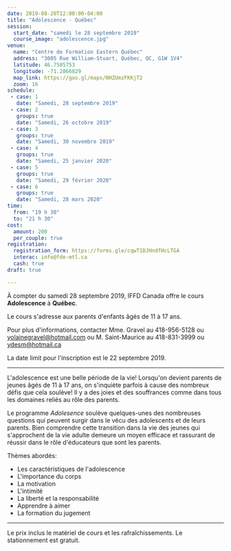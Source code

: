 ```yaml
---
date: 2019-08-20T12:00:00-04:00
title: "Adolescence - Québec"
session:
  start_date: "samedi le 28 septembre 2019"
  course_image: "adolescence.jpg"
venue:
  name: "Centre de Formation Eastern Québec"
  address: "3005 Rue William-Stuart, Québec, QC, G1W 1V4"
  latitude: 46.7585753
  longitude: -71.2866829
  map_link: https://goo.gl/maps/NHZUmzFKKjT2
  zoom: 16
schedule:
 - case: 1
   date: "Samedi, 28 septembre 2019"
 - case: 2
   groups: true
   date: "Samedi, 26 octobre 2019"
 - case: 3
   groups: true
   date: "Samedi, 30 novembre 2019"
 - case: 4
   groups: true
   date: "Samedi, 25 janvier 2020"
 - case: 5
   groups: true
   date: "Samedi, 29 février 2020"
 - case: 6
   groups: true
   date: "Samedi, 28 mars 2020"
time:
  from: "19 h 30"
  to: "21 h 30"
cost:
  amount: 200
  per_couple: true
registration:
  registration_form: https://forms.gle/cqwT1DJHndfHcLTGA
  interac: info@fde-mtl.ca
  cash: true
draft: true

---
```


À compter du samedi 28 septembre 2019, IFFD Canada offre le cours **Adolescence** à **Québec**.

Le cours s'adresse aux parents d'enfants âgés de 11 à 17 ans.

Pour plus d'informations, contacter Mme. Gravel au 418-956-5128 ou <a
href="mailto:yolainegravel@hotmail.com">yolainegravel@hotmail.com</a> ou M. Saint-Maurice au
418-831-3999 ou <a href="mailto:ydesm@hotmail.ca">ydesm@hotmail.ca</a>

La date limit pour l'inscription est le 22 septembre 2019.

---

L'adolescence est une belle période de la vie! Lorsqu'on devient parents de
jeunes âgés de 11 à 17 ans, on s'inquiète parfois à cause des nombreux défis que
cela soulève! Il y a des joies et des souffrances comme dans tous les domaines
reliés au rôle des parents.

Le programme *Adolesence* soulève quelques-unes des nombreuses questions qui peuvent surgir
dans le vécu des adolescents et de leurs parents. Bien comprendre cette transition
dans la vie des jeunes qui s'approchent de la vie adulte demeure un moyen efficace et
rassurant de réussir dans le rôle d'éducateurs que sont les parents.

Thèmes abordés:
* Les caractéristiques de l'adolescence
* L'importance du corps
* La motivation
* L'intimité
* La liberté et la responsabilité
* Apprendre à aimer
* La formation du jugement

---

Le prix inclus le matériel de cours et les rafraîchissements. Le stationnement est gratuit.
